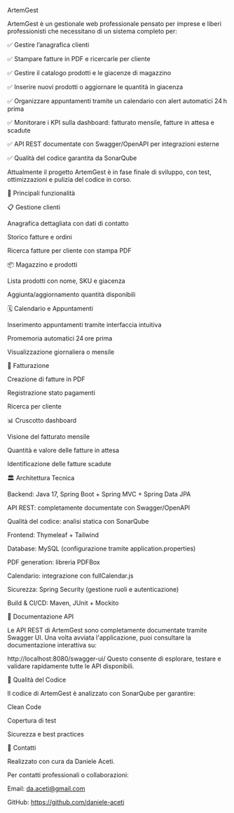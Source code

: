 ArtemGest

ArtemGest è un gestionale web professionale pensato per imprese e liberi professionisti che necessitano di un sistema completo per:

✅ Gestire l’anagrafica clienti

✅ Stampare fatture in PDF e ricercarle per cliente

✅ Gestire il catalogo prodotti e le giacenze di magazzino

✅ Inserire nuovi prodotti o aggiornare le quantità in giacenza

✅ Organizzare appuntamenti tramite un calendario con alert automatici 24 h prima

✅ Monitorare i KPI sulla dashboard: fatturato mensile, fatture in attesa e scadute

✅ API REST documentate con Swagger/OpenAPI per integrazioni esterne

✅ Qualità del codice garantita da SonarQube

Attualmente il progetto ArtemGest è in fase finale di sviluppo, con test, ottimizzazioni e pulizia del codice in corso.

🎯 Principali funzionalità

📋 Gestione clienti

Anagrafica dettagliata con dati di contatto

Storico fatture e ordini

Ricerca fatture per cliente con stampa PDF

📦 Magazzino e prodotti

Lista prodotti con nome, SKU e giacenza

Aggiunta/aggiornamento quantità disponibili

🗓️ Calendario e Appuntamenti

Inserimento appuntamenti tramite interfaccia intuitiva

Promemoria automatici 24 ore prima

Visualizzazione giornaliera o mensile

📄 Fatturazione

Creazione di fatture in PDF

Registrazione stato pagamenti

Ricerca per cliente

📊 Cruscotto dashboard

Visione del fatturato mensile

Quantità e valore delle fatture in attesa

Identificazione delle fatture scadute

🏛️ Architettura Tecnica

Backend: Java 17, Spring Boot + Spring MVC + Spring Data JPA

API REST: completamente documentate con Swagger/OpenAPI

Qualità del codice: analisi statica con SonarQube

Frontend: Thymeleaf + Tailwind

Database: MySQL (configurazione tramite application.properties)

PDF generation: libreria PDFBox

Calendario: integrazione con fullCalendar.js

Sicurezza: Spring Security (gestione ruoli e autenticazione)

Build & CI/CD: Maven, JUnit + Mockito

📖 Documentazione API

Le API REST di ArtemGest sono completamente documentate tramite Swagger UI.
Una volta avviata l'applicazione, puoi consultare la documentazione interattiva su:

http://localhost:8080/swagger-ui/
Questo consente di esplorare, testare e validare rapidamente tutte le API disponibili.

🧹 Qualità del Codice

Il codice di ArtemGest è analizzato con SonarQube per garantire:

Clean Code

Copertura di test

Sicurezza e best practices

📩 Contatti

Realizzato con cura da Daniele Aceti.

Per contatti professionali o collaborazioni:

Email: da.aceti@gmail.com

GitHub: https://github.com/daniele-aceti


